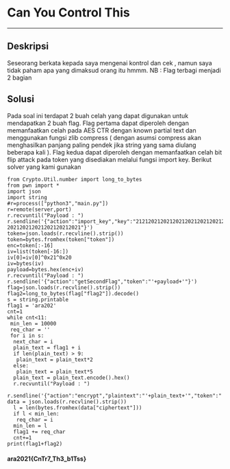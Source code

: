 # Can You Control This
---
## Deskripsi
Seseorang berkata kepada saya mengenai kontrol dan cek , namun saya tidak paham apa yang dimaksud orang itu hmmm.
NB : Flag terbagi menjadi 2 bagian
## Solusi
Pada soal ini terdapat 2 buah celah yang dapat digunakan untuk mendapatkan 2 buah flag. Flag pertama dapat diperoleh dengan memanfaatkan celah pada AES CTR dengan known partial text dan menggunakan fungsi zlib compress ( dengan asumsi compress akan 
menghasilkan panjang paling pendek jika string yang sama diulang beberapa kali ). Flag kedua dapat diperoleh dengan memanfaatkan celah bit flip attack pada token yang disediakan melalui fungsi import key. 
Berikut solver yang kami gunakan
```
from Crypto.Util.number import long_to_bytes 
from pwn import * 
import json 
import string 
#r=process(["python3","main.py"]) 
r=remote(server,port) 
r.recvuntil("Payload : ") 
r.sendline('{"action":"import_key","key":"2121202120212021202120212021202120212021 202120212021202120212021"}') 
token=json.loads(r.recvline().strip()) 
token=bytes.fromhex(token["token"]) 
enc=token[:-16] 
iv=list(token[-16:]) 
iv[0]=iv[0]^0x21^0x20 
iv=bytes(iv) 
payload=bytes.hex(enc+iv) 
r.recvuntil("Payload : ") 
r.sendline('{"action":"getSecondFlag","token":"'+payload+'"}') 
flag=json.loads(r.recvline().strip()) 
flag2=long_to_bytes(flag["flag2"]).decode() 
s = string.printable 
flag1 = 'ara202' 
cnt=1 
while cnt<11: 
 min_len = 10000
 req_char = '' 
 for i in s: 
  next_char = i 
  plain_text = flag1 + i 
  if len(plain_text) > 9: 
   plain_text = plain_text*2 
  else: 
   plain_text = plain_text*5 
  plain_text = plain_text.encode().hex() 
  r.recvuntil("Payload : ") 
  r.sendline('{"action":"encrypt","plaintext":"'+plain_text+'","token":"'+payload+'"}') data = json.loads(r.recvline().strip()) 
  l = len(bytes.fromhex(data["ciphertext"])) 
  if l < min_len: 
   req_char = i 
  min_len = l 
  flag1 += req_char 
  cnt+=1 
print(flag1+flag2)
```
#### ara2021{CnTr7_Th3_b1Tss}
